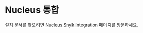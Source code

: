 # Nucleus 통합

설치 문서를 찾으려면 [Nucleus Snyk Integration](https://help.nucleussec.com/docs/snyk) 페이지를 방문하세요. &#x20;